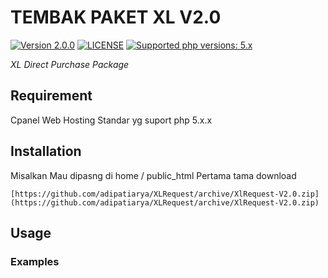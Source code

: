 # TEMBAK PAKET XL V2.0

 [![Version 2.0.0](https://img.shields.io/badge/version-2.0.0-green.svg "Version 2.0.0")](#) [![LICENSE](https://img.shields.io/badge/licence-GPL--3.0-blue.svg "LICENSE")](https://github.com/adipatiarya/XLRequest/blob/master/LICENSE) [![Supported php versions: 5.x](https://img.shields.io/badge/php-5.x-green.svg "Supported php versions: 5.x")](https://www.python.org/downloads/)

*XL Direct Purchase Package*

## Requirement
Cpanel Web Hosting Standar yg suport php 5.x.x

## Installation
Misalkan Mau dipasng di home / public_html
Pertama tama download
```
[https://github.com/adipatiarya/XLRequest/archive/XlRequest-V2.0.zip](https://github.com/adipatiarya/XLRequest/archive/XlRequest-V2.0.zip)
```
## Usage



### Examples
